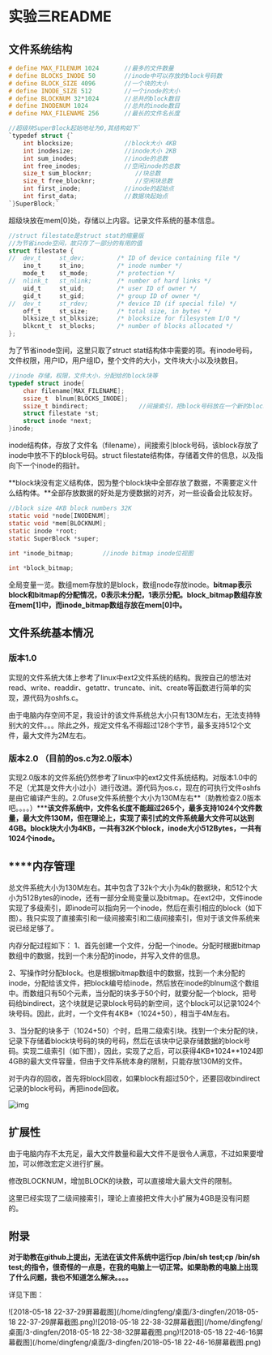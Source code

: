 

# 实验三README

## 文件系统结构

```c
# define MAX_FILENUM 1024		//最多的文件数量
# define BLOCKS_INODE 50		//inode中可以存放的block号码数
# define BLOCK_SIZE 4096		//一个块的大小
# define INODE_SIZE 512			//一个inode的大小
# define BLOCKNUM 32*1024		//总共的block数目
# define INODENUM 1024			//总共的inode数目
# define MAX_FILENAME 256		//最长的文件名长度
```

```c
//超级块SuperBlock起始地址为0,其结构如下`
`typedef struct {`
    int blocksize;              //block大小 4KB
    int inodesize;              //inode大小 2KB
    int sum_inodes;             //inode的总数
	int free_inodes;            //空闲inode的总数
	size_t sum_blocknr;            //块总数
    size_t free_blocknr;           //空闲块总数
    int first_inode;            //inode的起始点 
    int first_data;             //数据块起始点
`}SuperBlock;`
```

超级块放在mem[0]处，存储以上内容。记录文件系统的基本信息。

```c
//struct filestate是struct stat的缩量版
//为节省inode空间，故只存了一部分的有用的值
struct filestate {
//  dev_t     st_dev;         /* ID of device containing file */
    ino_t     st_ino;         /* inode number */
    mode_t    st_mode;        /* protection */
//  nlink_t   st_nlink;       /* number of hard links */
    uid_t     st_uid;         /* user ID of owner */
    gid_t     st_gid;         /* group ID of owner */
//  dev_t     st_rdev;        /* device ID (if special file) */
    off_t     st_size;        /* total size, in bytes */
    blksize_t st_blksize;     /* blocksize for filesystem I/O */
    blkcnt_t  st_blocks;      /* number of blocks allocated */
};
```

为了节省inode空间，这里只取了struct stat结构体中需要的项。有inode号码，文件权限，用户ID，用户组ID，整个文件的大小，文件块大小以及块数目。 

```c
//inode 存储，权限，文件大小，分配给的block块等
typedef struct inode{
    char filename[MAX_FILENAME];
    ssize_t  blnum[BLOCKS_INODE];
    ssize_t bindirect;              //间接索引，把block号码放在一个新的block块中
    struct filestate *st;
    struct inode *next;
}inode;
```

inode结构体，存放了文件名（filename），间接索引block号码，该block存放了inode中放不下的block号码。struct filestate结构体，存储着文件的信息，以及指向下一个inode的指针。

**block块没有定义结构体，因为整个block块中全部存放了数据，不需要定义什么结构体。**全部存放数据的好处是方便数据的对齐，对一些设备会比较友好。

```c
//block size 4KB block numbers 32K 
static void *node[INODENUM];
static void *mem[BLOCKNUM];
static inode *root;
static SuperBlock *super;
 
int *inode_bitmap;        //inode bitmap inode位视图

int *block_bitmap;
```

全局变量一览。数组mem存放的是block，数组node存放inode。**bitmap表示block和bitmap的分配情况，0表示未分配，1表示分配。block_bitmap数组存放在mem[1]中，而inode_bitmap数组存放在mem[0]中。**

## 文件系统基本情况

### 版本1.0

实现的文件系统大体上参考了linux中ext2文件系统的结构。我按自己的想法对read、write、readdir、getattr、truncate、init、create等函数进行简单的实现，源代码为oshfs.c。

由于电脑内存空间不足，我设计的该文件系统总大小只有130M左右，无法支持特别大的文件。。。除此之外，规定文件名不得超过128个字节，最多支持512个文件，最大文件为2M左右。

### 版本2.0 （目前的os.c为2.0版本）

实现2.0版本的文件系统仍然参考了linux中的ext2文件系统结构。对版本1.0中的不足（尤其是文件大小过小）进行改进。源代码为os.c，现在的可执行文件oshfs是由它编译产生的。2.0fuse文件系统整个大小为130M左右**（助教检查2.0版本吧。。。。）*****该文件系统中，文件名长度不能超过265个，最多支持1024个文件数量，最大文件130M，但在理论上，实现了索引式的文件系统最大文件可以达到4GB。block块大小为4KB，一共有32K个block，inode大小512Bytes，一共有1024个inode。**

## ****内存管理

总文件系统大小为130M左右。其中包含了32k个大小为4k的数据块，和512个大小为512Bytes的inode，还有一部分全局变量以及bitmap。在ext2中，文件inode实现了多级索引，即inode可以指向另一个inode，然后在索引相应的block（如下图）。我只实现了直接索引和一级间接索引和二级间接索引，但对于该文件系统来说已经足够了。

内存分配过程如下：
	1、首先创建一个文件，分配一个inode。分配时根据bitmap数组中的数据，找到一个未分配的inode，并写入文件的信息。

​	2、写操作时分配block。也是根据bitmap数组中的数据，找到一个未分配的inode，分配给该文件，把block编号给inode，然后放在inode的blnum这个数组中。而数组只有50个元素，当分配的块多于50个时，就要分配一个block，把号码给bindirect，这个块就是记录block号码的新空间，这个block可以记录1024个块号码。因此，此时，一个文件有4KB*（1024+50），相当于4M左右。

​	3、当分配的块多于（1024+50）个时，启用二级索引块。找到一个未分配的块，记录下存储着block块号码的块的号码，然后在该块中记录存储数据的block号码。实现二级索引（如下图），因此，实现了之后，可以获得4KB*1024**1024即4GB的最大文件容量，但由于文件系统本身的限制，只能存放130M的文件。

对于内存的回收，首先将block回收，如果block有超过50个，还要回收bindirect记录的block号码，再把inode回收。

![img](http://docs.linuxtone.org/ebooks/C&CPP/c/images/fs.datablockaddr.png)

## 扩展性

由于电脑内存不太充足，最大文件数量和最大文件不是很令人满意，不过如果要增加，可以修改宏定义进行扩展。

修改BLOCKNUM，增加BLOCK的块数，可以直接增大最大文件的限制。

这里已经实现了二级间接索引，理论上直接把文件大小扩展为4GB是没有问题的。

## 附录

**对于助教在github上提出，无法在该文件系统中运行cp /bin/sh test;cp /bin/sh test;的指令，很奇怪的一点是，在我的电脑上一切正常。如果助教的电脑上出现了什么问题，我也不知道怎么解决。。。。**

详见下图：

![2018-05-18 22-37-29屏幕截图](/home/dingfeng/桌面/3-dingfen/2018-05-18 22-37-29屏幕截图.png)![2018-05-18 22-38-32屏幕截图](/home/dingfeng/桌面/3-dingfen/2018-05-18 22-38-32屏幕截图.png)![2018-05-18 22-46-16屏幕截图](/home/dingfeng/桌面/3-dingfen/2018-05-18 22-46-16屏幕截图.png)